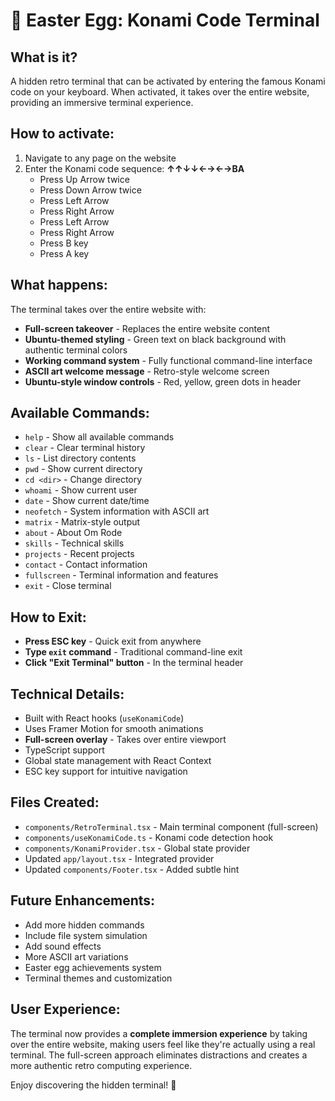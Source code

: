 # 🥚 Easter Egg: Konami Code Terminal

## What is it?
A hidden retro terminal that can be activated by entering the famous Konami code on your keyboard. When activated, it takes over the entire website, providing an immersive terminal experience.

## How to activate:
1. Navigate to any page on the website
2. Enter the Konami code sequence: **↑↑↓↓←→←→BA**
   - Press Up Arrow twice
   - Press Down Arrow twice  
   - Press Left Arrow
   - Press Right Arrow
   - Press Left Arrow
   - Press Right Arrow
   - Press B key
   - Press A key

## What happens:
The terminal takes over the entire website with:
- **Full-screen takeover** - Replaces the entire website content
- **Ubuntu-themed styling** - Green text on black background with authentic terminal colors
- **Working command system** - Fully functional command-line interface
- **ASCII art welcome message** - Retro-style welcome screen
- **Ubuntu-style window controls** - Red, yellow, green dots in header

## Available Commands:
- `help` - Show all available commands
- `clear` - Clear terminal history
- `ls` - List directory contents
- `pwd` - Show current directory
- `cd <dir>` - Change directory
- `whoami` - Show current user
- `date` - Show current date/time
- `neofetch` - System information with ASCII art
- `matrix` - Matrix-style output
- `about` - About Om Rode
- `skills` - Technical skills
- `projects` - Recent projects
- `contact` - Contact information
- `fullscreen` - Terminal information and features
- `exit` - Close terminal

## How to Exit:
- **Press ESC key** - Quick exit from anywhere
- **Type `exit` command** - Traditional command-line exit
- **Click "Exit Terminal" button** - In the terminal header

## Technical Details:
- Built with React hooks (`useKonamiCode`)
- Uses Framer Motion for smooth animations
- **Full-screen overlay** - Takes over entire viewport
- TypeScript support
- Global state management with React Context
- ESC key support for intuitive navigation

## Files Created:
- `components/RetroTerminal.tsx` - Main terminal component (full-screen)
- `components/useKonamiCode.ts` - Konami code detection hook
- `components/KonamiProvider.tsx` - Global state provider
- Updated `app/layout.tsx` - Integrated provider
- Updated `components/Footer.tsx` - Added subtle hint

## Future Enhancements:
- Add more hidden commands
- Include file system simulation
- Add sound effects
- More ASCII art variations
- Easter egg achievements system
- Terminal themes and customization

## User Experience:
The terminal now provides a **complete immersion experience** by taking over the entire website, making users feel like they're actually using a real terminal. The full-screen approach eliminates distractions and creates a more authentic retro computing experience.

Enjoy discovering the hidden terminal! 🚀
